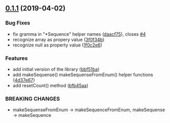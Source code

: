 <a name="0.1.1"></a>
## [0.1.1](https://github.com/rodmax/factory-t/compare/bbf51ba...0.1.1) (2019-04-02)


### Bug Fixes

* fix gramma in  "*Sequence" helper names ([daacf75](https://github.com/rodmax/factory-t/commit/daacf75)), closes [#4](https://github.com/rodmax/factory-t/issues/4)
* recognize array as propery value ([3f0f34b](https://github.com/rodmax/factory-t/commit/3f0f34b))
* recognize null as property value ([1f0c2e6](https://github.com/rodmax/factory-t/commit/1f0c2e6))


### Features

* add initial version of the library ([bbf51ba](https://github.com/rodmax/factory-t/commit/bbf51ba))
* add makeSequense() makeSequenseFromEnum() helper functions ([4d37e67](https://github.com/rodmax/factory-t/commit/4d37e67))
* add resetCount() method ([bfb45aa](https://github.com/rodmax/factory-t/commit/bfb45aa))


### BREAKING CHANGES

* makeSequenseFromEnum -> makeSequenceFromEnum, makeSequense -> makeSequence




